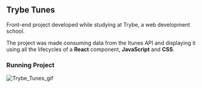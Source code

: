 ## Trybe Tunes

Front-end project developed while studying at Trybe, a web development school.

The project was made consuming data from the Itunes API and displaying it using all the lifecycles of a __React__ component, __JavaScript__ and __CSS__.

### Running Project
  
![Trybe_Tunes_gif](https://user-images.githubusercontent.com/88805423/156656506-b1880da6-9625-48f5-89cb-9b99a1ec06fb.gif)
